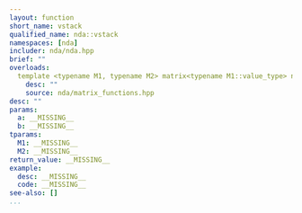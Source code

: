 ```yaml
---
layout: function
short_name: vstack
qualified_name: nda::vstack
namespaces: [nda]
includer: nda/nda.hpp
brief: ""
overloads:
  template <typename M1, typename M2> matrix<typename M1::value_type> nda::vstack(const M1 & a, const M2 & b):
    desc: ""
    source: nda/matrix_functions.hpp
desc: ""
params:
  a: __MISSING__
  b: __MISSING__
tparams:
  M1: __MISSING__
  M2: __MISSING__
return_value: __MISSING__
example:
  desc: __MISSING__
  code: __MISSING__
see-also: []
...
```


